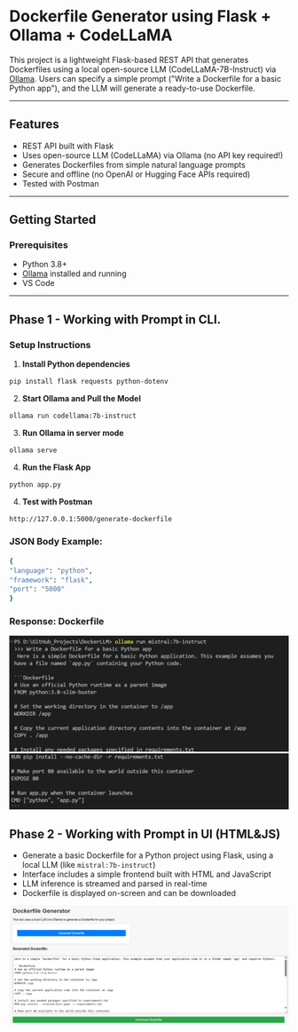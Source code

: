 # Dockerfile Generator using Flask + Ollama + CodeLLaMA

This project is a lightweight Flask-based REST API that generates Dockerfiles using a local open-source LLM (CodeLLaMA-7B-Instruct) via [Ollama](https://ollama.com/). Users can specify a simple prompt ("Write a Dockerfile for a basic Python app"), and the LLM will generate a ready-to-use Dockerfile.

---

## Features

- REST API built with Flask
- Uses open-source LLM (CodeLLaMA) via Ollama (no API key required!)
- Generates Dockerfiles from simple natural language prompts
- Secure and offline (no OpenAI or Hugging Face APIs required)
- Tested with Postman

---

## Getting Started

### Prerequisites

- Python 3.8+
- [Ollama](https://ollama.com) installed and running
- VS Code

---

## Phase 1 - Working with Prompt in CLI.

### Setup Instructions

1. **Install Python dependencies**

```bash
pip install flask requests python-dotenv
```

2. **Start Ollama and Pull the Model**

```bash
ollama run codellama:7b-instruct
```

3. **Run Ollama in server mode**

```bash
ollama serve
```

4. **Run the Flask App**

```bash
python app.py
```

4. **Test with Postman**

```bash
http://127.0.0.1:5000/generate-dockerfile
```

### JSON Body Example:

```bash
{
"language": "python",
"framework": "flask",
"port": "5000"
}
```

### Response: Dockerfile

![DockerFile Test in CLI](outputs/Phase1_1.png)
![DockerFile Test in CLI](outputs/Phase1_2.png)

## Phase 2 - Working with Prompt in UI (HTML&JS)

- Generate a basic Dockerfile for a Python project using Flask, using a local LLM (like `mistral:7b-instruct`)
- Interface includes a simple frontend built with HTML and JavaScript
- LLM inference is streamed and parsed in real-time
- Dockerfile is displayed on-screen and can be downloaded

![DockerFile Test in UI](outputs/Phase2.png)
